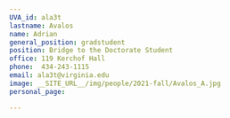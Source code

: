 ```yaml
---
UVA_id: ala3t
lastname: Avalos
name: Adrian
general_position: gradstudent
position: Bridge to the Doctorate Student
office: 119 Kerchof Hall
phone:  434-243-1115 
email: ala3t@virginia.edu
image: __SITE_URL__/img/people/2021-fall/Avalos_A.jpg
personal_page: 

---
```


